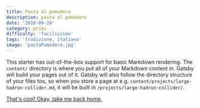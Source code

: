 ```yaml
---
title: Pasta al pomodoro
description: pasta al pomodoro
date: '2018-09-28'
category: primi
difficulty: 'facilissimo'
tags: 'tradizione, italiana'
image: 'pastaPomodoro.jpg'
---
```


This starter has out-of-the-box support for basic Markdown rendering. The `content/` directory is where you put all of your Markdown content in. Gatsby will build your pages out of it. Gatsby will also follow the directory structure of your files too, so when you store a page at e.g. `content/projects/large-hadron-collider.md`, it will be built in `/projects/large-hadron-collider/`.

[That's cool! Okay, take me back home.](/)
